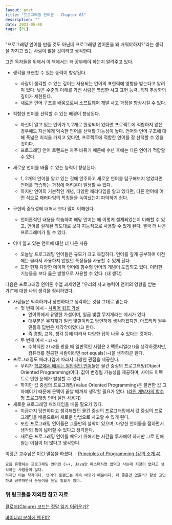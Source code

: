 ```yaml
---
layout: post
title: "프로그래밍 언어론 - Chapter 01"
description: ""
date: 2023-05-08
tags: [PL]
---
```


"프로그래밍 언어를 만들 것도 아닌데 프로그래밍 언어론을 왜 배워야하지?"라는 생각을 가지고 있는 사람이 많을 것이라고 생각한다.

그런 독자들을 위해서 이 책에서는 왜 공부해야 하는지 알려주고 있다.

* 생각을 표현할 수 있는 능력이 향상된다.
    * 사람이 생각할 수 있는 깊이는 사용되는 언어의 표현력에 영향을 받는다고 알려져 있다. 낮은 수준의 이해를 가진 사람은 복잡한 사고 표현 능력, 특히 추상화의 깊이가 제한된다.
    * 새로운 언어 구조를 배움으로써 소프트웨어 개발 사고 과정을 향상시킬 수 있다. 

* 적합한 언어를 선택할 수 있는 배경이 향상된다.
    * 자신이 알고 있는 언어가 1, 2개로 한정되어 있다면 프로젝트에 적합하지 않은 경우에도 자신에게 익숙한 언어를 선택할 가능성이 높다. 언어와 언어 구조에 대해 폭넓은 지식을 가지고 있다면, 프로젝트에 적합한 언어를 잘 선택할 수 있을 것이다.
    * 프로그래밍 언어 트렌드는 자주 바뀌기 때문에 수년 후에는 다른 언어가 적합할 수 있다.

* 새로운 언어를 배울 수 있는 능력이 향상된다.
    * 1, 2개의 언어를 알고 있는 것에 안주하고 새로운 언어를 탐구해보지 않았다면 언어를 학습하는 과정에 어려움이 발생할 수 있다. 
    * 하지만 언어의 기본적인 개념, 다양한 패러다임을 알고 있다면, 다른 언어에 어떤 식으로 패러다임의 특징들을 녹여냈는지 파악하기 쉽다.

* 구현의 중요성에 대해서 보다 많이 이해한다.
    * 언어론적인 내용을 학습하여 해당 언어는 왜 이렇게 설계되었는지 이해할 수 있고, 언어를 설계된 의도대로 보다 지능적으로 사용할 수 있게 된다. 결국 더 나은 프로그래머가 될 수 있다.

* 이미 알고 있는 언어에 대한 더 나은 사용
    * 오늘날 프로그래밍 언어들은 규모가 크고 복잡하다. 언어를 깊게 공부하여 이전에는 몰라서 사용하지 않았던 특징들을 사용할 수 있게 된다.
    * 또한 현재 다양한 메이저 언어에 함수형 언어의 개념이 도입되고 있다. 이러한 기능들을 보다 옳은 방향으로 사용할 수 있다. (내 생각)

다음은 프로그래밍 언어론 수업 과제였던 "우리의 사고 능력이 언어의 영향을 받는가?"에 대한 나의 생각을 정리하였다.

* 사람들은 익숙하거나 당연하다고 생각하는 것을 그대로 믿는다.
    * 첫 번째 예시 - <a href="https://hankookilbo.com/News/Read/200702070330928722">사피어 워프 가설</a>
        * 언어학에서 유명한 가설이며, 일곱 빛깔 무지개라는 예시가 있다.
        * 대부분은 무지개가 일곱 빛깔이라고 당연하게 생각하겠지만, 아프리카 원주민들의 답변은 제각각이었다고 한다.
        * 즉 경험, 교육, 생각 등에 따라서 다양한 답이 나올 수 있다는 것이다.
    * 두 번째 예시 - `2!=2`
        * 수학식인 `2!=2`를 봤을 때 일반적인 사람은 2 팩토리얼(`2!`)을 생각하겠지만, 컴퓨터를 전공한 사람이라면 not equals(`!=`)을 생각하곤 한다.
* 프로그래밍도 패러다임에 따라서 다양한 관점을 제공한다.
    * 우리가 <a href="http://ropas.snu.ac.kr/~kwang/paper/position/edu.html">학교에서 배우는 일반적인 언어</a>들은 물건 중심의 프로그래밍(Object Oriented Programming)이다. 값이 변경될 가능성을 제공하며, 사이드 이펙트로 인한 문제가 발생할 수 있다.
    * 하지만 값 중심의 프로그래밍(Value Oriented Programming)은 불변한 값 그 자체이기 때문에 문맥이 끝날 때까지 생각할 필요가 없다. (<a href="https://youtu.be/H6JxxWL6bJI?t=782">라인 개발자의 함수형 프로그래밍 언어 실전 사용기</a>)
* 새로운 프로그래밍 패러다임을 배울 필요가 있다.
    * 지금까지 당연하다고 생각해왔던 물건 중심의 프로그래밍에서 값 중심의 프로그래밍을 배움으로써 새로운 방법으로 사고할 수 있게 된다.
    * 또한 프로그래밍 언어들은 그들만의 철학이 있으며, 다양한 언어들을 접하면서 생각의 폭이 넓어질 수 있다고 생각한다.
    * 새로운 프로그래밍 언어를 배우기 위해서는 시간을 투자해야 하지만 그로 인해 얻는 이점이 더 많다고 생각한다.

이광근 교수님은 이런 말씀을 하셨다. - <a href="http://kwangkeunyi.snu.ac.kr/4190.210/mooc/">Principles of Programming (강의 소개 4)</a>

```
요즘 유행하는 프로그래밍 언어인 C++, Java만 마스터하면 밥먹고 사는데 지장이 없다고 생각하는 사람들이 많다. 
하지만 이는 착각이다. 언어의 트렌드는 계속 바뀌기 때문이다. 더 좋은건 없을까? 항상 고민하고 공부하면서 눈높이를 높일 필요가 있다.
``` 

### 위 링크들을 제외한 참고 자료

<a href="https://green-labs.github.io/is-clojure-hard-to-read">클로저(Clojure) 코드는 정말 읽기 어려운가?</a>

<a href="https://csrc.kaist.ac.kr/blog/2020/08/12/%EB%B0%94%EC%9D%B4%EB%84%88%EB%A6%AC-%EB%B6%84%EC%84%9D%EC%97%90-%EC%9B%AC-fsharp/">바이너리 분석에 웬 F#?</a>
